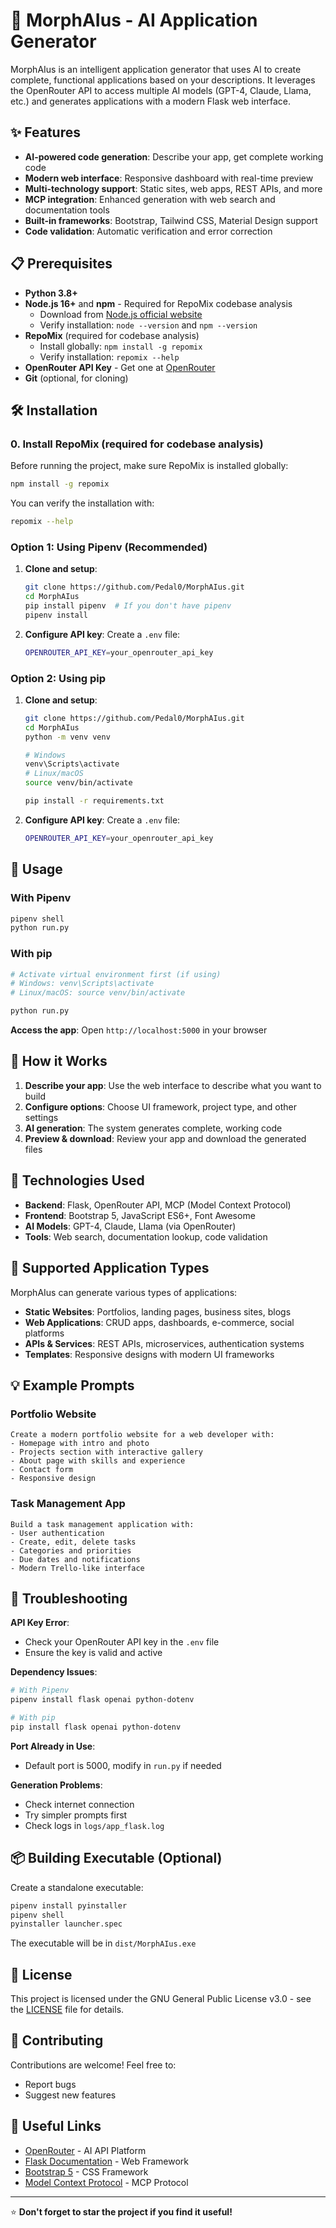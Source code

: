 # 🚀 MorphAIus - AI Application Generator

MorphAIus is an intelligent application generator that uses AI to create complete, functional applications based on your descriptions. It leverages the OpenRouter API to access multiple AI models (GPT-4, Claude, Llama, etc.) and generates applications with a modern Flask web interface.

## ✨ Features

- **AI-powered code generation**: Describe your app, get complete working code
- **Modern web interface**: Responsive dashboard with real-time preview
- **Multi-technology support**: Static sites, web apps, REST APIs, and more
- **MCP integration**: Enhanced generation with web search and documentation tools
- **Built-in frameworks**: Bootstrap, Tailwind CSS, Material Design support
- **Code validation**: Automatic verification and error correction

## 📋 Prerequisites

- **Python 3.8+**
- **Node.js 16+** and **npm** - Required for RepoMix codebase analysis
  - Download from [Node.js official website](https://nodejs.org/)
  - Verify installation: `node --version` and `npm --version`
- **RepoMix** (required for codebase analysis)
  - Install globally: `npm install -g repomix`
  - Verify installation: `repomix --help`
- **OpenRouter API Key** - Get one at [OpenRouter](https://openrouter.ai/)
- **Git** (optional, for cloning)

## 🛠️ Installation

### 0. Install RepoMix (required for codebase analysis)

Before running the project, make sure RepoMix is installed globally:

```bash
npm install -g repomix
```

You can verify the installation with:

```bash
repomix --help
```

### Option 1: Using Pipenv (Recommended)

1. **Clone and setup**:
   ```bash
   git clone https://github.com/Pedal0/MorphAIus.git
   cd MorphAIus
   pip install pipenv  # If you don't have pipenv
   pipenv install
   ```

2. **Configure API key**:
   Create a `.env` file:
   ```bash
   OPENROUTER_API_KEY=your_openrouter_api_key
   ```

### Option 2: Using pip

1. **Clone and setup**:
   ```bash
   git clone https://github.com/Pedal0/MorphAIus.git
   cd MorphAIus
   python -m venv venv
   
   # Windows
   venv\Scripts\activate
   # Linux/macOS
   source venv/bin/activate
   
   pip install -r requirements.txt
   ```

2. **Configure API key**:
   Create a `.env` file:
   ```bash
   OPENROUTER_API_KEY=your_openrouter_api_key
   ```

## 🚀 Usage

### With Pipenv
```bash
pipenv shell
python run.py
```

### With pip
```bash
# Activate virtual environment first (if using)
# Windows: venv\Scripts\activate
# Linux/macOS: source venv/bin/activate

python run.py
```

**Access the app**: Open `http://localhost:5000` in your browser

## 📖 How it Works

1. **Describe your app**: Use the web interface to describe what you want to build
2. **Configure options**: Choose UI framework, project type, and other settings
3. **AI generation**: The system generates complete, working code
4. **Preview & download**: Review your app and download the generated files

## 🔧 Technologies Used

- **Backend**: Flask, OpenRouter API, MCP (Model Context Protocol)
- **Frontend**: Bootstrap 5, JavaScript ES6+, Font Awesome
- **AI Models**: GPT-4, Claude, Llama (via OpenRouter)
- **Tools**: Web search, documentation lookup, code validation

## 🎯 Supported Application Types

MorphAIus can generate various types of applications:

- **Static Websites**: Portfolios, landing pages, business sites, blogs
- **Web Applications**: CRUD apps, dashboards, e-commerce, social platforms
- **APIs & Services**: REST APIs, microservices, authentication systems
- **Templates**: Responsive designs with modern UI frameworks

## 💡 Example Prompts

### Portfolio Website
```
Create a modern portfolio website for a web developer with:
- Homepage with intro and photo
- Projects section with interactive gallery
- About page with skills and experience
- Contact form
- Responsive design
```

### Task Management App
```
Build a task management application with:
- User authentication
- Create, edit, delete tasks
- Categories and priorities
- Due dates and notifications
- Modern Trello-like interface
```

## 🔧 Troubleshooting

**API Key Error**:
- Check your OpenRouter API key in the `.env` file
- Ensure the key is valid and active

**Dependency Issues**:
```bash
# With Pipenv
pipenv install flask openai python-dotenv

# With pip
pip install flask openai python-dotenv
```

**Port Already in Use**:
- Default port is 5000, modify in `run.py` if needed

**Generation Problems**:
- Check internet connection
- Try simpler prompts first
- Check logs in `logs/app_flask.log`

## 📦 Building Executable (Optional)

Create a standalone executable:

```bash
pipenv install pyinstaller
pipenv shell
pyinstaller launcher.spec
```

The executable will be in `dist/MorphAIus.exe`

## 📄 License

This project is licensed under the GNU General Public License v3.0 - see the [LICENSE](./LICENSE.md) file for details.

## 🤝 Contributing

Contributions are welcome! Feel free to:
- Report bugs
- Suggest new features

## 🔗 Useful Links

- [OpenRouter](https://openrouter.ai/) - AI API Platform
- [Flask Documentation](https://flask.palletsprojects.com/) - Web Framework
- [Bootstrap 5](https://getbootstrap.com/) - CSS Framework
- [Model Context Protocol](https://modelcontextprotocol.io/) - MCP Protocol

---

⭐ **Don't forget to star the project if you find it useful!**
